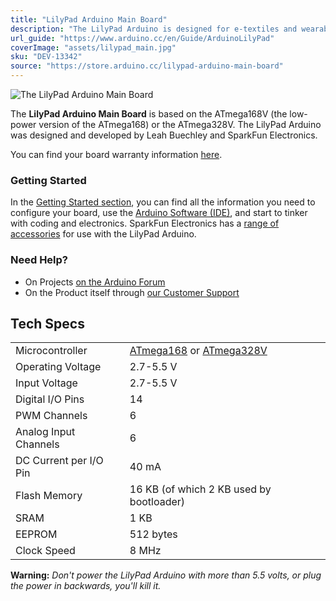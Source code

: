 ```yaml
---
title: "LilyPad Arduino Main Board"
description: "The LilyPad Arduino is designed for e-textiles and wearables projects. It can be sewn to fabric and similarly mounted power supplies, sensors and actuators with conductive thread."
url_guide: "https://www.arduino.cc/en/Guide/ArduinoLilyPad"
coverImage: "assets/lilypad_main.jpg"
sku: "DEV-13342"
source: "https://store.arduino.cc/lilypad-arduino-main-board"
---
```


![The LilyPad Arduino Main Board](assets/lilypad_main.jpg)

The **LilyPad Arduino Main Board** is based on the ATmega168V (the low-power version of the ATmega168) or the ATmega328V. The LilyPad Arduino was designed and developed by Leah Buechley and SparkFun Electronics.

You can find your board warranty information [here](https://www.arduino.cc/en/Main/warranty).

### Getting Started

In the [Getting Started section](https://www.arduino.cc/en/Guide/ArduinoLilyPad), you can find all the information you need to configure your board, use the [Arduino Software (IDE)](https://www.arduino.cc/en/Main/Software), and start to tinker with coding and electronics. SparkFun Electronics has a [range of accessories](http://www.sparkfun.com/commerce/categories.php?c=135) for use with the LilyPad Arduino.

### Need Help?

* On Projects [on the Arduino Forum](https://forum.arduino.cc/index.php?board=3.0)
* On the Product itself through [our Customer Support](https://support.arduino.cc/hc)

## Tech Specs

|                        |                                                        |
| ---------------------- | ------------------------------------------------------ |
| Microcontroller        | [ATmega168](http://www.atmel.com/Images/Atmel-2545-8-bit-AVR-Microcontroller-ATmega48-88-168_Datasheet.pdf) or [ATmega328V](http://www.atmel.com/dyn/resources/prod_documents/doc8025.pdf) |
| Operating Voltage      | 2.7-5.5 V |
| Input Voltage          | 2.7-5.5 V|
| Digital I/O Pins       | 14|
| PWM Channels           | 6 |
| Analog Input Channels  | 6|
| DC Current per I/O Pin | 40 mA|
| Flash Memory           | 16 KB (of which 2 KB used by bootloader)|
| SRAM                   | 1 KB |
| EEPROM                 | 512 bytes |
| Clock Speed            | 8 MHz|


**Warning:** *Don't power the LilyPad Arduino with more than 5.5 volts, or plug the power in backwards, you'll kill it.*

